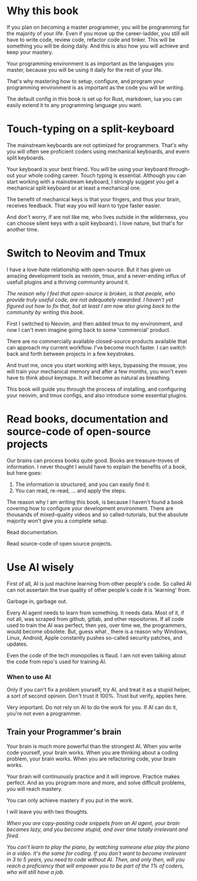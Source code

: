 # Why this book

If you plan on becoming a master programmer, you will be programming for the majority of
your life. Even if you move up the career-ladder, you still will have to write code,
review code, refactor code and tinker. This will be something you will be doing daily.
And this is also how you will achieve and keep your mastery.

Your programming environment is as important as the languages you master, because you will
be using it daily for the rest of your life.

That's why mastering how to setup, configure, and program your programming environment is
as important as the code you will be writing.

The default config in this book is set up for Rust, markdown, lua you can easily extend it
to any programming language you want.

# Touch-typing on a split-keyboard

The mainstream keyboards are not optimized for programmers. That's why you will often see
proficient coders using mechanical keyboards, and evern split keyboards.

Your keyboard is your best friend. You will be using your keyboard through-out your whole
coding career. Touch typing is essential. Although you can start working with a mainstream
keyboard, I strongly suggest you get a mechanical split keyboard or at least a mechanical one.

The benefit of mechanical keys is that your fingers, and thus your brain, receives feedback.
That way you will learn to type faster easier.

And don't worry, if are not like me, who lives outside in the wilderness, you can choose
silent keys with a split keyboard:). I love nature, but that's for another time.

# Switch to Neovim and Tmux

I have a love-hate relationship with open-source. But it has given us amazing development
tools as neovim, tmux, and a never-ending influx of usefull plugins and a thriving community
around it.

_The reason why I feel that open-source is broken, is that people, who provide truly useful
code, are not adequately rewarded. I haven't yet figured out how to fix that, but at least
I am now also giving back to the community by writing this book._

First I switched to Neovim, and then added tmux to my environment, and now I can't even imagine
going back to some 'commercial' product.

There are no commercially available closed-source products available that can approach my
current workflow. I've become much faster. I can switch back and forth between projects in a few
keystrokes.

And trust me, once you start working with keys, bypassing the mouse, you will train your mechanical
memory and after a few months, you won't even have to think about keymaps. It will become as
natural as breathing.

This book will guide you through the process of installing, and configuring your neovim, and tmux
configs, and also introduce some essential plugins.

# Read books, documentation and source-code of open-source projects

Our brains can process books quite good. Books are treasure-troves of information. I never thought I would
have to explain the benefits of a book, but here goes:

1. The information is structured, and you can easily find it.
2. You can read, re-read, ... and apply the steps.

The reason why I am writing this book, is because I haven't found a book covering how to configure your
development environment. There are thousands of mixed-quality videos and so called-tutorials, but the absolute
majority won't give you a complete setup.

Read documentation.

Read source-code of open source projects.

# Use AI wisely

First of all, AI is just machine learning from other people's code. So called AI can
not assertain the true quality of other people's code it is 'learning' from.

Garbage in, garbage out.

Every
AI agent needs to learn from something. It needs data. Most of it, if not all, was
scraped from github, gitlab, and other repositories. If all code used to train the AI
was perfect, then yes, over time we, the programmers, would become obsolete. But, guess what
, there is a reason why Windows, Linux, Android, Apple constantly pushes so-called security patches, and updates.

Even
the code of the tech monopolies is flaud. I am not even talking about the code from
repo's used for training AI.

### When to use AI

Only if you can't fix a problem yourself, try AI, and treat it as a stupid helper, a sort
of second opinion. Don't trust it 100%. Trust but verify, applies here.

Very important. Do not rely on AI to do the work for you. If AI can do it, you're not
even a programmer.

## Train your Programmer's brain

Your brain is much more powerful than the strongest AI. When you write code yourself,
your brain works. When you are thinking about a coding problem, your brain works.
When you are refactoring code, your brain works.

Your brain will continuously practice and it will improve. Practice makes perfect.
And as you program more and more, and solve difficult problems, you will reach mastery.

You can only achieve mastery if you put in the work.

I will leave you with two thoughts.

_When you are copy-pasting code snippets from an AI agent, your brain becomes lazy, and
you become stupid, and over time totally irrelevant and fired._

_You can't learn to play the piano, by watching someone else play the piano in a video. It's
the same for coding. If you don't want to become irrelevant in 3 to 5 years, you need to code
without AI. Then, and only then, will you reach a proficiency that will empower you to be
part of the 1% of coders, who will still have a job._
